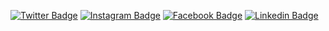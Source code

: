 [![Twitter Badge](https://img.shields.io/badge/-Twitter-1ca0f1?style=flat-square&labelColor=1ca0f1&logo=twitter&logoColor=white&link=https://twitter.com/t0m0120)](https://twitter.com/t0m0120)
[![Instagram Badge](https://img.shields.io/badge/-Instagram-F44747?style=flat-square&labelColor=F44747&logo=instagram&logoColor=white&link=https://instagram.com/t0m0120)](https://instagram.com/t0m0120)
[![Facebook Badge](https://img.shields.io/badge/-Facebook-3b5998?style=flat-square&logo=Facebook&logoColor=white&link=https://www.facebook.com/H1ghwest/)](https://www.facebook.com/H1ghwest/)
[![Linkedin Badge](https://img.shields.io/badge/-LinkedIn-blue?style=flat-square&logo=Linkedin&logoColor=white&link=https://www.linkedin.com/in/t0m0120/)](https://www.linkedin.com/in/t0m0120/)
